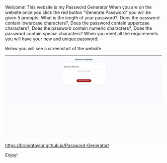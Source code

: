 Welcome! 
This website is my Password Generator
When you are on the website once you click the red button "Generate Password" you will be given 5 prompts; What is the length of your password?, Does the password contain lowercase characters?, Does the password contain uppercase characters?, Does the password contain numeric characters?, Does the password contain special characters?
When you meet all the requirements you will have your new and unique password. 

Below you will see a screenshot of the website

![Alt text](image.png)

https://brianqtaylor.github.io/Password-Generator/

Enjoy!
